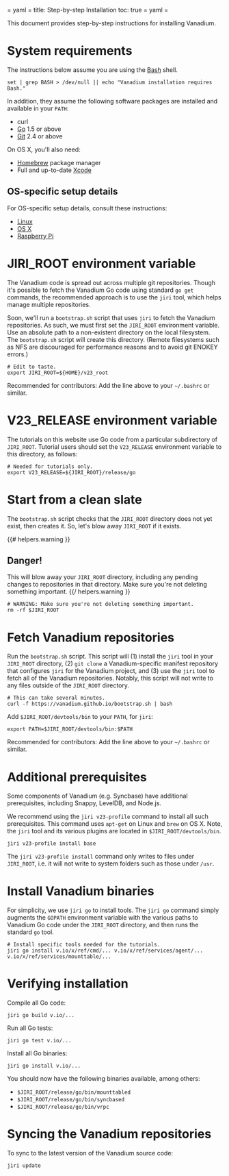 = yaml =
title: Step-by-step Installation
toc: true
= yaml =

This document provides step-by-step instructions for installing Vanadium.

# System requirements

The instructions below assume you are using the [Bash][why-bash] shell.
<!-- @checkForBash @test -->
```
set | grep BASH > /dev/null || echo "Vanadium installation requires Bash."
```

In addition, they assume the following software packages are installed and
available in your `PATH`:

- curl
- [Go][go-install] 1.5 or above
- [Git] 2.4 or above

On OS X, you'll also need:

- [Homebrew][brew] package manager
- Full and up-to-date [Xcode]

## OS-specific setup details

For OS-specific setup details, consult these instructions:

- [Linux]
- [OS X][os-x]
- [Raspberry Pi][rpi]

# JIRI_ROOT environment variable

The Vanadium code is spread out across multiple git repositories. Though it's
possible to fetch the Vanadium Go code using standard `go get` commands, the
recommended approach is to use the `jiri` tool, which helps manage multiple
repositories.

Soon, we'll run a `bootstrap.sh` script that uses `jiri` to fetch the Vanadium
repositories. As such, we must first set the `JIRI_ROOT` environment variable.
Use an absolute path to a non-existent directory on the local filesystem. The
`bootstrap.sh` script will create this directory. (Remote filesystems such as
NFS are discouraged for performance reasons and to avoid git ENOKEY errors.)
<!-- @define_JIRI_ROOT @test -->
```
# Edit to taste.
export JIRI_ROOT=${HOME}/v23_root
```

Recommended for contributors: Add the line above to your `~/.bashrc` or similar.

# V23_RELEASE environment variable

The tutorials on this website use Go code from a particular subdirectory of
`JIRI_ROOT`. Tutorial users should set the `V23_RELEASE` environment variable to
this directory, as follows:
<!-- @define_V23_RELEASE @test -->
```
# Needed for tutorials only.
export V23_RELEASE=${JIRI_ROOT}/release/go
```

# Start from a clean slate

The `bootstrap.sh` script checks that the `JIRI_ROOT` directory does not yet
exist, then creates it. So, let's blow away `JIRI_ROOT` if it exists.

{{# helpers.warning }}
## Danger!
This will blow away your `JIRI_ROOT` directory, including any pending changes to
repositories in that directory. Make sure you're not deleting something
important.
{{/ helpers.warning }}
<!-- @define_rmrf_JIRI_ROOT @test -->
```
# WARNING: Make sure you're not deleting something important.
rm -rf $JIRI_ROOT
```

# Fetch Vanadium repositories

Run the `bootstrap.sh` script. This script will (1) install the `jiri` tool in
your `JIRI_ROOT` directory, (2) `git clone` a Vanadium-specific manifest
repository that configures `jiri` for the Vanadium project, and (3) use the
`jiri` tool to fetch all of the Vanadium repositories. Notably, this script will
not write to any files outside of the `JIRI_ROOT` directory.
<!-- @runBootstrapScript @test -->
```
# This can take several minutes.
curl -f https://vanadium.github.io/bootstrap.sh | bash
```

Add `$JIRI_ROOT/devtools/bin` to your `PATH`, for `jiri`:
<!-- @addDevtoolsToPath @test -->
```
export PATH=$JIRI_ROOT/devtools/bin:$PATH
```

Recommended for contributors: Add the line above to your `~/.bashrc` or similar.

# Additional prerequisites

Some components of Vanadium (e.g. Syncbase) have additional prerequisites,
including Snappy, LevelDB, and Node.js.

We recommend using the `jiri v23-profile` command to install all such
prerequisites. This command uses `apt-get` on Linux and `brew` on OS X. Note,
the `jiri` tool and its various plugins are located in
`$JIRI_ROOT/devtools/bin`.
<!-- @installBaseProfile @test -->
```
jiri v23-profile install base
```

The `jiri v23-profile install` command only writes to files under `JIRI_ROOT`,
i.e. it will not write to system folders such as those under `/usr`.

# Install Vanadium binaries

For simplicity, we use `jiri go` to install tools. The `jiri go` command simply
augments the `GOPATH` environment variable with the various paths to Vanadium Go
code under the `JIRI_ROOT` directory, and then runs the standard `go` tool.
<!-- @installVanadiumBinaries @test -->
```
# Install specific tools needed for the tutorials.
jiri go install v.io/x/ref/cmd/... v.io/x/ref/services/agent/... v.io/x/ref/services/mounttable/...
```

# Verifying installation

Compile all Go code:

    jiri go build v.io/...

Run all Go tests:

    jiri go test v.io/...

<!-- TODO: On OS X, this opens a bunch of warning popups about accepting
incoming connections. We should make all test servers listen on the loopback
address. -->

Install all Go binaries:

    jiri go install v.io/...

You should now have the following binaries available, among others:

- `$JIRI_ROOT/release/go/bin/mounttabled`
- `$JIRI_ROOT/release/go/bin/syncbased`
- `$JIRI_ROOT/release/go/bin/vrpc`

# Syncing the Vanadium repositories

To sync to the latest version of the Vanadium source code:

    jiri update

[why-bash]: /tutorials/faq.html#why-bash-
[go-install]: http://golang.org/doc/install
[git]: http://git-scm.com/
[brew]: http://brew.sh/
[xcode]: https://developer.apple.com/xcode/download/
[linux]: /installation/linux.html
[os-x]: /installation/os-x.html
[rpi]: /installation/rpi.html
